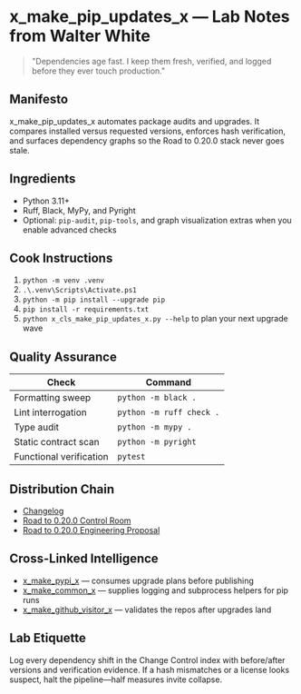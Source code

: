 # x_make_pip_updates_x — Lab Notes from Walter White

> "Dependencies age fast. I keep them fresh, verified, and logged before they ever touch production."

## Manifesto
x_make_pip_updates_x automates package audits and upgrades. It compares installed versus requested versions, enforces hash verification, and surfaces dependency graphs so the Road to 0.20.0 stack never goes stale.

## Ingredients
- Python 3.11+
- Ruff, Black, MyPy, and Pyright
- Optional: `pip-audit`, `pip-tools`, and graph visualization extras when you enable advanced checks

## Cook Instructions
1. `python -m venv .venv`
2. `.\.venv\Scripts\Activate.ps1`
3. `python -m pip install --upgrade pip`
4. `pip install -r requirements.txt`
5. `python x_cls_make_pip_updates_x.py --help` to plan your next upgrade wave

## Quality Assurance
| Check | Command |
| --- | --- |
| Formatting sweep | `python -m black .`
| Lint interrogation | `python -m ruff check .`
| Type audit | `python -m mypy .`
| Static contract scan | `python -m pyright`
| Functional verification | `pytest`

## Distribution Chain
- [Changelog](./CHANGELOG.md)
- [Road to 0.20.0 Control Room](../x_0_make_all_x/Change%20Control/0.20.0/index.md)
- [Road to 0.20.0 Engineering Proposal](../x_0_make_all_x/Change%20Control/0.20.0/Road%20to%200.20.0%20Engineering%20Proposal%20-%20Walter%20White.md)

## Cross-Linked Intelligence
- [x_make_pypi_x](../x_make_pypi_x/README.md) — consumes upgrade plans before publishing
- [x_make_common_x](../x_make_common_x/README.md) — supplies logging and subprocess helpers for pip runs
- [x_make_github_visitor_x](../x_make_github_visitor_x/README.md) — validates the repos after upgrades land

## Lab Etiquette
Log every dependency shift in the Change Control index with before/after versions and verification evidence. If a hash mismatches or a license looks suspect, halt the pipeline—half measures invite collapse.
